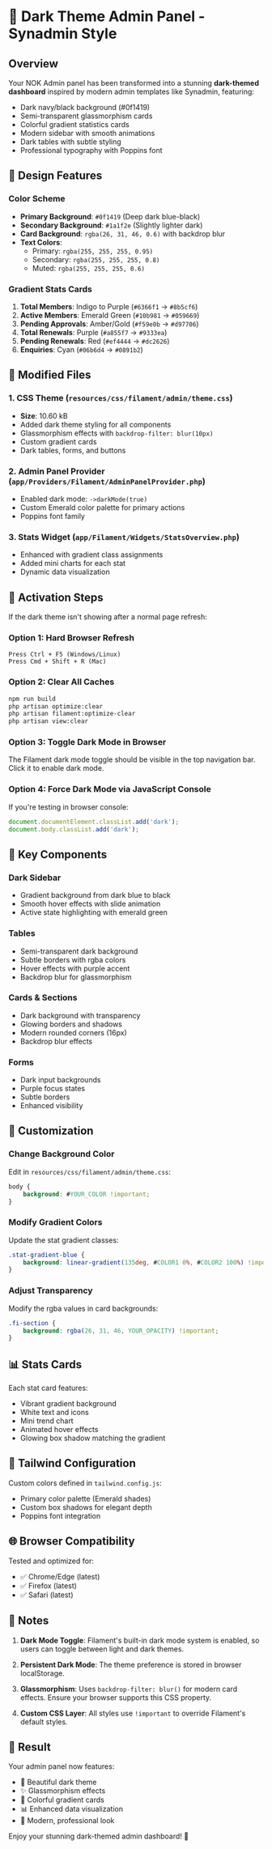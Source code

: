 # 🌙 Dark Theme Admin Panel - Synadmin Style

## Overview
Your NOK Admin panel has been transformed into a stunning **dark-themed dashboard** inspired by modern admin templates like Synadmin, featuring:

- Dark navy/black background (#0f1419)
- Semi-transparent glassmorphism cards
- Colorful gradient statistics cards
- Modern sidebar with smooth animations
- Dark tables with subtle styling
- Professional typography with Poppins font

## 🎨 Design Features

### Color Scheme
- **Primary Background**: `#0f1419` (Deep dark blue-black)
- **Secondary Background**: `#1a1f2e` (Slightly lighter dark)
- **Card Background**: `rgba(26, 31, 46, 0.6)` with backdrop blur
- **Text Colors**: 
  - Primary: `rgba(255, 255, 255, 0.95)`
  - Secondary: `rgba(255, 255, 255, 0.8)`
  - Muted: `rgba(255, 255, 255, 0.6)`

### Gradient Stats Cards
1. **Total Members**: Indigo to Purple (`#6366f1` → `#8b5cf6`)
2. **Active Members**: Emerald Green (`#10b981` → `#059669`)
3. **Pending Approvals**: Amber/Gold (`#f59e0b` → `#d97706`)
4. **Total Renewals**: Purple (`#a855f7` → `#9333ea`)
5. **Pending Renewals**: Red (`#ef4444` → `#dc2626`)
6. **Enquiries**: Cyan (`#06b6d4` → `#0891b2`)

## 📁 Modified Files

### 1. CSS Theme (`resources/css/filament/admin/theme.css`)
- **Size**: 10.60 kB
- Added dark theme styling for all components
- Glassmorphism effects with `backdrop-filter: blur(10px)`
- Custom gradient cards
- Dark tables, forms, and buttons

### 2. Admin Panel Provider (`app/Providers/Filament/AdminPanelProvider.php`)
- Enabled dark mode: `->darkMode(true)`
- Custom Emerald color palette for primary actions
- Poppins font family

### 3. Stats Widget (`app/Filament/Widgets/StatsOverview.php`)
- Enhanced with gradient class assignments
- Added mini charts for each stat
- Dynamic data visualization

## 🚀 Activation Steps

If the dark theme isn't showing after a normal page refresh:

### Option 1: Hard Browser Refresh
```
Press Ctrl + F5 (Windows/Linux)
Press Cmd + Shift + R (Mac)
```

### Option 2: Clear All Caches
```bash
npm run build
php artisan optimize:clear
php artisan filament:optimize-clear
php artisan view:clear
```

### Option 3: Toggle Dark Mode in Browser
The Filament dark mode toggle should be visible in the top navigation bar. Click it to enable dark mode.

### Option 4: Force Dark Mode via JavaScript Console
If you're testing in browser console:
```javascript
document.documentElement.classList.add('dark');
document.body.classList.add('dark');
```

## 🎯 Key Components

### Dark Sidebar
- Gradient background from dark blue to black
- Smooth hover effects with slide animation
- Active state highlighting with emerald green

### Tables
- Semi-transparent dark background
- Subtle borders with rgba colors
- Hover effects with purple accent
- Backdrop blur for glassmorphism

### Cards & Sections
- Dark background with transparency
- Glowing borders and shadows
- Modern rounded corners (16px)
- Backdrop blur effects

### Forms
- Dark input backgrounds
- Purple focus states
- Subtle borders
- Enhanced visibility

## 🔧 Customization

### Change Background Color
Edit in `resources/css/filament/admin/theme.css`:
```css
body {
    background: #YOUR_COLOR !important;
}
```

### Modify Gradient Colors
Update the stat gradient classes:
```css
.stat-gradient-blue {
    background: linear-gradient(135deg, #COLOR1 0%, #COLOR2 100%) !important;
}
```

### Adjust Transparency
Modify the rgba values in card backgrounds:
```css
.fi-section {
    background: rgba(26, 31, 46, YOUR_OPACITY) !important;
}
```

## 📊 Stats Cards

Each stat card features:
- Vibrant gradient background
- White text and icons
- Mini trend chart
- Animated hover effects
- Glowing box shadow matching the gradient

## 🎨 Tailwind Configuration

Custom colors defined in `tailwind.config.js`:
- Primary color palette (Emerald shades)
- Custom box shadows for elegant depth
- Poppins font integration

## 🌐 Browser Compatibility

Tested and optimized for:
- ✅ Chrome/Edge (latest)
- ✅ Firefox (latest)
- ✅ Safari (latest)

## 📝 Notes

1. **Dark Mode Toggle**: Filament's built-in dark mode system is enabled, so users can toggle between light and dark themes.

2. **Persistent Dark Mode**: The theme preference is stored in browser localStorage.

3. **Glassmorphism**: Uses `backdrop-filter: blur()` for modern card effects. Ensure your browser supports this CSS property.

4. **Custom CSS Layer**: All styles use `!important` to override Filament's default styles.

## 🎉 Result

Your admin panel now features:
- 🌙 Beautiful dark theme
- ✨ Glassmorphism effects
- 🎨 Colorful gradient cards
- 📊 Enhanced data visualization
- 🚀 Modern, professional look

Enjoy your stunning dark-themed admin dashboard! 🎊









